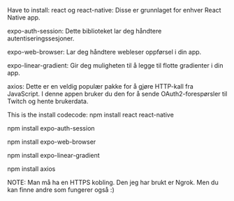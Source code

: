 Have to install: 
react og react-native: Disse er grunnlaget for enhver React Native app.

expo-auth-session: Dette biblioteket lar deg håndtere autentiseringssesjoner.

expo-web-browser: Lar deg håndtere webleser oppførsel i din app.

expo-linear-gradient: Gir deg muligheten til å legge til flotte gradienter i din app.

axios: Dette er en veldig populær pakke for å gjøre HTTP-kall fra JavaScript. I denne appen bruker du den for å sende OAuth2-forespørsler til Twitch og hente brukerdata.


This is the install codecode:
npm install react react-native

npm install expo-auth-session

npm install expo-web-browser

npm install expo-linear-gradient

npm install axios

NOTE: Man må ha en HTTPS kobling. Den jeg har brukt er Ngrok. Men du kan finne andre som fungerer også :) 
